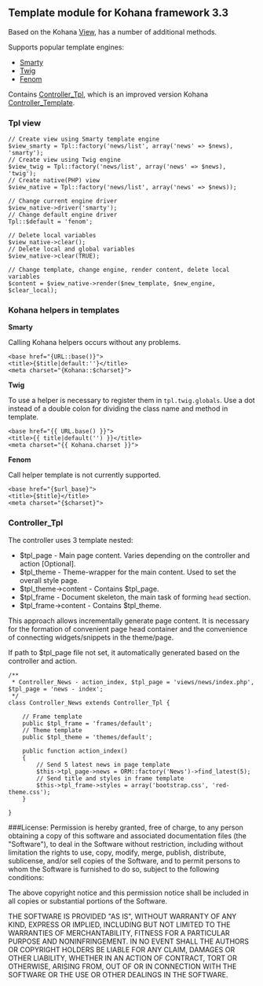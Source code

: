 ## Template module for Kohana framework 3.3

Based on the Kohana [View](../kohana/mvc/views), has a number of additional methods.

Supports popular template engines:
- [Smarty](http://smarty.net)
- [Twig](http://twig.sensiolabs.org)
- [Fenom](http://github.com/bzick/fenom)

Contains [Controller_Tpl](http://github.com/WinterSilence/kohana-tpl/blob/master/classes/Kohana/Controller/Tpl.php), 
which is an improved version Kohana [Controller_Template](http://kohanaframework.org/3.3/guide-api/Controller_Template).

### Tpl view
~~~
// Create view using Smarty template engine
$view_smarty = Tpl::factory('news/list', array('news' => $news), 'smarty');
// Create view using Twig engine
$view_twig = Tpl::factory('news/list', array('news' => $news), 'twig');
// Create native(PHP) view
$view_native = Tpl::factory('news/list', array('news' => $news));
~~~
~~~
// Change current engine driver
$view_native->driver('smarty');
// Change default engine driver
Tpl::$default = 'fenom';
~~~
~~~
// Delete local variables
$view_native->clear();
// Delete local and global variables
$view_native->clear(TRUE);
~~~
~~~
// Change template, change engine, render content, delete local variables
$content = $view_native->render($new_template, $new_engine, $clear_local);
~~~

### Kohana helpers in templates

**Smarty**

Calling Kohana helpers occurs without any problems.
~~~
<base href="{URL::base()}">
<title>{$title|default:''}</title>
<meta charset="{Kohana::$charset}">
~~~

**Twig**

To use a helper is necessary to register them in `tpl.twig.globals`.
Use a dot instead of a double colon for dividing the class name and method in template.
~~~
<base href="{{ URL.base() }}">
<title>{{ title|default('') }}</title>
<meta charset="{{ Kohana.charset }}">
~~~

**Fenom**

Call helper template is not currently supported.
~~~
<base href="{$url_base}">
<title>{$title}</title>
<meta charset="{$charset}">
~~~

### Controller_Tpl

The controller uses 3 template nested:
- $tpl_page - Main page content. Varies depending on the controller and action [Optional].
- $tpl_theme - Theme-wrapper for the main content. Used to set the overall style page.
- $tpl_theme->content - Contains $tpl_page.
- $tpl_frame - Document skeleton, the main task of forming `head` section.
- $tpl_frame->content - Contains $tpl_theme.

This approach allows incrementally generate page content. 
It is necessary for the formation of convenient page head container 
and the convenience of connecting widgets/snippets in the theme/page.

If path to $tpl_page file not set, it automatically generated based on the controller and action.

~~~
/**
 * Controller_News - action_index, $tpl_page = 'views/news/index.php', $tpl_page = 'news - index';
 */
class Controller_News extends Controller_Tpl {

	// Frame template
	public $tpl_frame = 'frames/default';
	// Theme template
	public $tpl_theme = 'themes/default';

	public function action_index()
	{
		// Send 5 latest news in page template
		$this->tpl_page->news = ORM::factory('News')->find_latest(5);
		// Send title and styles in frame template
		$this->tpl_frame->styles = array('bootstrap.css', 'red-theme.css');
	}

}
~~~

###License:
Permission is hereby granted, free of charge, to any person obtaining a copy
of this software and associated documentation files (the "Software"), to deal
in the Software without restriction, including without limitation the rights
to use, copy, modify, merge, publish, distribute, sublicense, and/or sell
copies of the Software, and to permit persons to whom the Software is
furnished to do so, subject to the following conditions:

The above copyright notice and this permission notice shall be included in
all copies or substantial portions of the Software.

THE SOFTWARE IS PROVIDED "AS IS", WITHOUT WARRANTY OF ANY KIND, EXPRESS OR
IMPLIED, INCLUDING BUT NOT LIMITED TO THE WARRANTIES OF MERCHANTABILITY,
FITNESS FOR A PARTICULAR PURPOSE AND NONINFRINGEMENT. IN NO EVENT SHALL THE
AUTHORS OR COPYRIGHT HOLDERS BE LIABLE FOR ANY CLAIM, DAMAGES OR OTHER
LIABILITY, WHETHER IN AN ACTION OF CONTRACT, TORT OR OTHERWISE, ARISING FROM,
OUT OF OR IN CONNECTION WITH THE SOFTWARE OR THE USE OR OTHER DEALINGS IN
THE SOFTWARE.